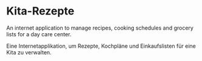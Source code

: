 # Kita-Rezepte

An internet application to manage recipes, cooking schedules and grocery lists for a day care center.

Eine Internetapplikation, um Rezepte, Kochpläne und Einkaufslisten für eine Kita zu verwalten.
